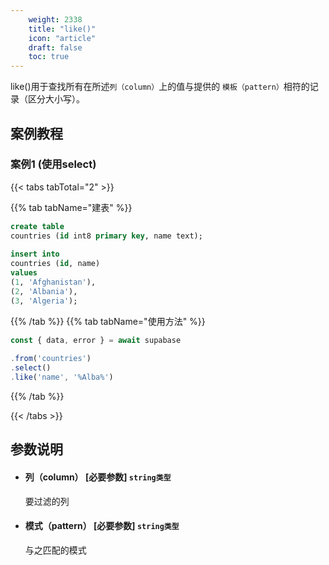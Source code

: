 ```yaml
---
    weight: 2338
    title: "like()"
    icon: "article"
    draft: false
    toc: true
---
```


like()用于查找所有在所述`列（column）`上的值与提供的 `模板（pattern）`相符的记录（区分大小写）。



## 案例教程
### 案例1 (使用select)

{{< tabs tabTotal="2" >}}
 
{{% tab tabName="建表" %}}



  ```sql
create table
  countries (id int8 primary key, name text);
                                                                              
insert into
  countries (id, name)
values
  (1, 'Afghanistan'),
  (2, 'Albania'),
  (3, 'Algeria');

  ```



{{% /tab %}}
{{% tab tabName="使用方法" %}}



  ```ts
const { data, error } = await supabase
                                                                              
  .from('countries')
  .select()
  .like('name', '%Alba%')
  ```



{{% /tab %}}

{{< /tabs >}}




## 参数说明

<ul className="method-list-group">
  
<li className="method-list-item">
  <h4 className="method-list-item-label">
    <span className="method-list-item-label-name">
      列（column）
    </span>
    <span className="method-list-item-label-badge required">
      [必要参数]
    </span>
    <span className="method-list-item-validation">
      <code>string类型</code>
    </span>
  </h4>
  <div class="method-list-item-description">

要过滤的列

  </div>
  
</li>


<li className="method-list-item">
  <h4 className="method-list-item-label">
    <span className="method-list-item-label-name">
      模式（pattern）
    </span>
    <span className="method-list-item-label-badge required">
      [必要参数]
    </span>
    <span className="method-list-item-validation">
      <code>string类型</code>
    </span>
  </h4>
  <div class="method-list-item-description">

与之匹配的模式

  </div>
  
</li>

</ul>
